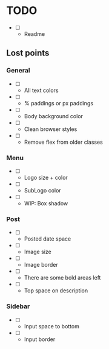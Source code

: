 # TODO
* [ ] - Readme

## Lost points

### General
* [ ] - All text colors
* [ ] - % paddings or px paddings
* [ ] - Body background color 
* [ ] - Clean browser styles
* [ ] - Remove flex from older classes

### Menu
* [ ] - Logo size + color
* [ ] - SubLogo color
* [ ] - WIP: Box shadow

### Post
* [ ] - Posted date space
* [ ] - Image size
* [ ] - Image border
* [ ] - There are some bold areas left
* [ ] - Top space on description

### Sidebar
* [ ] - Input space to bottom
* [ ] - Input border
